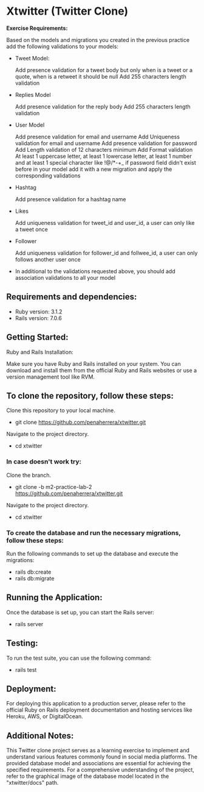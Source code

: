 # Xtwitter (Twitter Clone) 

**Exercise Requirements:**

Based on the models and migrations you created in the previous practice add the following validations to your models:

- Tweet Model:

    Add presence validation for a tweet body but only when is a tweet or a quote, when is a retweet it should be null
    Add 255 characters length validation 

- Replies Model

    Add presence validation for the reply body
    Add 255 characters length validation 

- User Model

    Add presence validation for email and username
    Add Uniqueness validation for email and username
    Add presence validation for password
    Add Length validation of 12 characters minimum
    Add Format validation At least 1 uppercase letter, at least 1 lowercase letter, at least 1 number and at least 1 special character like !@/*-+_
    if password field didn't exist before in your model add it with a new migration and apply the corresponding validations

- Hashtag

    Add presence validation for a hashtag name

- Likes

    Add uniqueness validation for tweet_id and user_id, a user can only like a tweet once

- Follower

    Add uniqueness validation for follower_id and follwee_id, a user can only follows another user once

- In additional to the validations requested above, you should add association validations to all your model


## Requirements and dependencies:

- Ruby version: 3.1.2
- Rails version: 7.0.6

## Getting Started:
Ruby and Rails Installation:

Make sure you have Ruby and Rails installed on your system. You can download and install them from the official Ruby and Rails websites or use a version management tool like RVM.


## To clone the repository, follow these steps:
Clone this repository to your local machine.
- git clone https://github.com/penaherrera/xtwitter.git

Navigate to the project directory.
- cd xtwitter

### In case doesn't work try:
Clone the branch.
-    git clone -b m2-practice-lab-2 https://github.com/penaherrera/xtwitter.git
    
 Navigate to the project directory.
-    cd xtwitter


### To create the database and run the necessary migrations, follow these steps:
Run the following commands to set up the database and execute the migrations:
- rails db:create
- rails db:migrate

## Running the Application:

Once the database is set up, you can start the Rails server:
- rails server

## Testing:

To run the test suite, you can use the following command:
- rails test

## Deployment:

For deploying this application to a production server, please refer to the official Ruby on Rails deployment documentation and hosting services like Heroku, AWS, or DigitalOcean.

## Additional Notes:

This Twitter clone project serves as a learning exercise to implement and understand various features commonly found in social media platforms. The provided database model and associations are essential for achieving the specified requirements. For a comprehensive understanding of the project, refer to the graphical image of the database model located in the "xtwitter/docs" path.